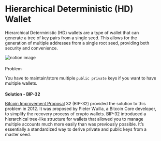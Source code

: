 # **Hierarchical Deterministic (HD) Wallet**

Hierarchical Deterministic (HD) wallets are a type of wallet that can generate a tree of key pairs from a single seed. This allows for the generation of multiple addresses from a single root seed, providing both security and convenience.

![notion image](https://www.notion.so/image/https%3A%2F%2Fprod-files-secure.s3.us-west-2.amazonaws.com%2F085e8ad8-528e-47d7-8922-a23dc4016453%2Fb2ea8c0f-e0d8-41d5-8caf-1f0305f89eb7%2FScreenshot_2024-08-09_at_6.39.43_PM.png?table=block&id=64d200a7-cdb2-46e5-a1cc-51b63a4d6ac5&cache=v2)

#### 

[](#4320e82e7c1445dd98d3c1445e0c2f21 "Problem ")Problem

You have to maintain/store multiple `public private` keys if you want to have multiple wallets.

#### 

[](#8a615cfc9a4a49f6a40c6fb5746f09a6 "Solution - BIP-32")**Solution - BIP-32**

[Bitcoin Improvement Proposal](https://www.ledger.com/academy/what-is-a-bitcoin-improvement-proposal-bip) 32 (BIP-32) provided the solution to this problem in 2012. It was proposed by Pieter Wuilla, a Bitcoin Core developer, to simplify the recovery process of crypto wallets. BIP-32 introduced a hierarchical tree-like structure for wallets that allowed you to manage multiple accounts much more easily than was previously possible. It’s essentially a standardized way to derive private and public keys from a master seed.